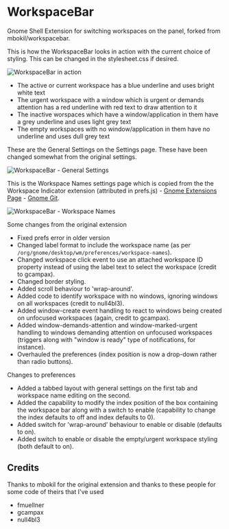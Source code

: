 # WorkspaceBar
Gnome Shell Extension for switching workspaces on the panel, forked from mbokil/workspacebar.

This is how the WorkspaceBar looks in action with the current choice of styling. This can be changed in the stylesheet.css if desired.

![WorkspaceBar in action](http://i.imgur.com/LlWShgF.png)
- The active or current workspace has a blue underline and uses bright white text
- The urgent workspace with a window which is urgent or demands attention has a red underline with red text to draw attention to it
- The inactive worspaces which have a window/application in them have a grey underline and uses light grey text
- The empty workspaces with no window/application in them have no underline and uses dull grey text

These are the General Settings on the Settings page. These have been changed somewhat from the original settings.

![WorkspaceBar - General Settings](http://i.imgur.com/Y75kjXG.png)

This is the Workspace Names settings page which is copied from the the Workspace Indicator extension (attributed in prefs.js) - [Gnome Extensions Page](https://extensions.gnome.org/extension/21/workspace-indicator/) - [Gnome Git](https://git.gnome.org/browse/gnome-shell-extensions/tree/extensions/workspace-indicator).

![WorkspaceBar - Workspace Names](http://i.imgur.com/PW28PVx.png)

Some changes from the original extension
- Fixed prefs error in older version
- Changed label format to include the workspace name (as per `/org/gnome/desktop/wm/preferences/workspace-names`).
- Changed workspace click event to use an attached workspace ID property instead of using the label text to select the workspace (credit to gcampax).
- Changed border styling.
- Added scroll behaviour to 'wrap-around'.
- Added code to identify workspace with no windows, ignoring windows on all workspaces (credit to null4bl3).
- Added window-create event handling to react to windows being created on unfocused workspaces (again, credit to gcampax).
- Added window-demands-attention and window-marked-urgent handling to windows demanding attention on unfocused workspaces (triggers along with "window is ready" type of notifications, for instance).
- Overhauled the preferences (index position is now a drop-down rather than radio buttons).

Changes to preferences
- Added a tabbed layout with general settings on the first tab and workspace name editing on the second.
- Added the capability to modify the index position of the box containing the workspace bar along with a switch to enable (capability to change the index defaults to off and index defaults to 0).
- Added switch for 'wrap-around' behaviour to enable or disable (defaults to on).
- Added switch to enable or disable the empty/urgent workspace styling (both default to on).

## Credits
Thanks to mbokil for the original extension and thanks to these people for some code of theirs that I've used
- fmuellner
- gcampax
- null4bl3
